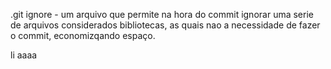 .git ignore - um arquivo que permite na hora do commit ignorar uma serie de arquivos considerados bibliotecas, as quais nao a necessidade de fazer o commit, economizqando espaço.

li
aaaa
